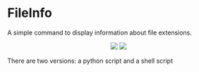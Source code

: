 # FileInfo
A simple command to display information about file extensions.

<div align="center"> 
  
  ![](https://img.shields.io/github/repo-size/BC-548/FileInfo?color=83007d&label=SIZE&style=for-the-badge&logoColor=D9E0EE&labelColor=292324)
  ![](https://img.shields.io/badge/issues-skill-green?style=for-the-badge&color=CCE8E9&logoColor=D9E0EE&labelColor=292324)
</div>

There are two versions: a python script and a shell script

